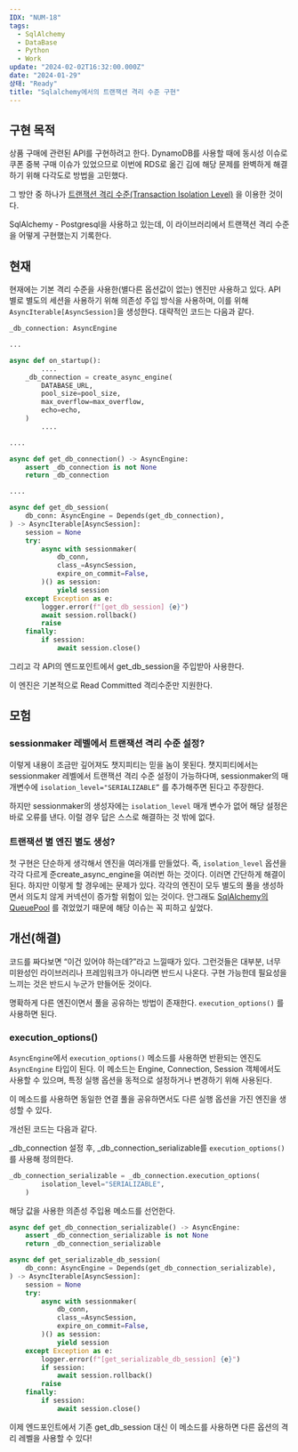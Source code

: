 ```yaml
---
IDX: "NUM-18"
tags:
  - SqlAlchemy
  - DataBase
  - Python
  - Work
update: "2024-02-02T16:32:00.000Z"
date: "2024-01-29"
상태: "Ready"
title: "Sqlalchemy에서의 트랜잭션 격리 수준 구현"
---
```

## 구현 목적

상품 구매에 관련된 API를 구현하려고 한다. DynamoDB를 사용할 때에 동시성 이슈로 쿠폰 중복 구매 이슈가 있었으므로 이번에 RDS로 옮긴 김에 해당 문제를 완벽하게 해결하기 위해 다각도로 방법을 고민했다. 

그 방안 중 하나가 [트랜잭션 격리 수준(Transaction Isolation Level)](https://sharknia.github.io/트랜잭션-격리-수준Transaction-Isolation-Level) 을 이용한 것이다. 

SqlAlchemy - Postgresql을 사용하고 있는데, 이 라이브러리에서 트랜잭션 격리 수준을 어떻게 구현했는지 기록한다. 

## 현재

현재에는 기본 격리 수준을 사용한(별다른 옵션값이 없는) 엔진만 사용하고 있다. API 별로 별도의 세션을 사용하기 위해 의존성 주입 방식을 사용하며, 이를 위해 `AsyncIterable[AsyncSession]`을 생성한다. 대략적인 코드는 다음과 같다. 

```python
_db_connection: AsyncEngine

...

async def on_startup():
		....
    _db_connection = create_async_engine(
        DATABASE_URL,
        pool_size=pool_size,
        max_overflow=max_overflow,
        echo=echo,
    )
		....

....

async def get_db_connection() -> AsyncEngine:
    assert _db_connection is not None
    return _db_connection

....

async def get_db_session(
    db_conn: AsyncEngine = Depends(get_db_connection),
) -> AsyncIterable[AsyncSession]:
    session = None
    try:
        async with sessionmaker(
            db_conn,
            class_=AsyncSession,
            expire_on_commit=False,
        )() as session:
            yield session
    except Exception as e:
        logger.error(f"[get_db_session] {e}")
        await session.rollback()
        raise
    finally:
        if session:
            await session.close()
```

그리고 각 API의 엔드포인트에서 get_db_session을 주입받아 사용한다. 

이 엔진은 기본적으로 Read Committed 격리수준만 지원한다. 

## 모험

###  sessionmaker 레벨에서 트랜잭션 격리 수준 설정?

이렇게 내용이 조금만 깊어져도 챗지피티는 믿을 놈이 못된다. 챗지피티에서는 sessionmaker 레벨에서 트랜잭션 격리 수준 설정이 가능하다며, sessionmaker의 매개변수에 `isolation_level="SERIALIZABLE”` 를 추가해주면 된다고 주장한다. 

하지만 sessionmaker의 생성자에는 `isolation_level` 매개 변수가 없어 해당 설정은 바로 오류를 낸다. 이럴 경우 답은 스스로 해결하는 것 밖에 없다. 

### 트랜잭션 별 엔진 별도 생성?

첫 구현은 단순하게 생각해서 엔진을 여러개를 만들었다. 즉, `isolation_level` 옵션을 각각 다르게 준create_async_engine을 여러번 하는 것이다. 이러면 간단하게 해결이 된다. 하지만 이렇게 할 경우에는 문제가 있다. 각각의 엔진이 모두 별도의 풀을 생성하면서 의도치 않게 커넥션이 증가할 위험이 있는 것이다. 안그래도 [SqlAlchemy의 QueuePool](https://sharknia.github.io/SqlAlchemy의-QueuePool) 를 겪었었기 때문에 해당 이슈는 꼭 피하고 싶었다. 

## 개선(해결)

코드를 짜다보면 “이건 있어야 하는데?”라고 느낄때가 있다. 그런것들은 대부분, 너무 미완성인 라이브러리나 프레임워크가 아니라면 반드시 나온다. 구현 가능한데 필요성을 느끼는 것은 반드시 누군가 만들어둔 것이다. 

명확하게 다른 엔진이면서 풀을 공유하는 방법이 존재한다. `execution_options()` 를 사용하면 된다. 

### execution_options()

`AsyncEngine`에서 `execution_options()` 메소드를 사용하면 반환되는 엔진도 `AsyncEngine` 타입이 된다. 이 메소드는 Engine, Connection, Session 객체에서도 사용할 수 있으며, 특정 실행 옵션을 동적으로 설정하거나 변경하기 위해 사용된다. 

이 메소드를 사용하면 동일한 연결 풀을 공유하면서도 다른 실행 옵션을 가진 엔진을 생성할 수 있다. 

개선된 코드는 다음과 같다. 

_db_connection 설정 후, _db_connection_serializable를 `execution_options()` 를 사용해 정의한다. 

```python
_db_connection_serializable = _db_connection.execution_options(
        isolation_level="SERIALIZABLE",
    )
```

해당 값을 사용한 의존성 주입용 메소드를 선언한다. 

```python
async def get_db_connection_serializable() -> AsyncEngine:
    assert _db_connection_serializable is not None
    return _db_connection_serializable

async def get_serializable_db_session(
    db_conn: AsyncEngine = Depends(get_db_connection_serializable),
) -> AsyncIterable[AsyncSession]:
    session = None
    try:
        async with sessionmaker(
            db_conn,
            class_=AsyncSession,
            expire_on_commit=False,
        )() as session:
            yield session
    except Exception as e:
        logger.error(f"[get_serializable_db_session] {e}")
        if session:
            await session.rollback()
        raise
    finally:
        if session:
            await session.close()
```

이제 엔드포인트에서 기존 get_db_session 대신 이 메소드를 사용하면 다른 옵션의 격리 레벨을 사용할 수 있다!

